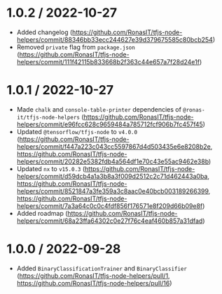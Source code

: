 1.0.2 / 2022-10-27
==================
- Added changelog (https://github.com/RonasIT/tfjs-node-helpers/commit/88346bb33ecc244627e39d379675585c80bcb254)
- Removed `private` flag from `package.json` (https://github.com/RonasIT/tfjs-node-helpers/commit/111f42115b833668b2f363c44e657a7f28d24e1f)

1.0.1 / 2022-10-27
==================
- Made `chalk` and `console-table-printer` dependencies of `@ronas-it/tfjs-node-helpers` (https://github.com/RonasIT/tfjs-node-helpers/commit/e96fcc628c9659484a785712fcf906b7fc457f45)
- Updated `@tensorflow/tfjs-node` to `v4.0.0` (https://github.com/RonasIT/tfjs-node-helpers/commit/f447a223c043cc5597867d4d503435e6e8208b2e, https://github.com/RonasIT/tfjs-node-helpers/commit/20282e5382fdb4a564df1e70c43e55ac9462e38b)
- Updated `nx` to `v15.0.3` (https://github.com/RonasIT/tfjs-node-helpers/commit/d59dcb4a1a3b8a3f009d2512c2c71d462443a0ba, https://github.com/RonasIT/tfjs-node-helpers/commit/8521847a3fe359a3c8aac0e40bcb003189266399, https://github.com/RonasIT/tfjs-node-helpers/commit/7a3a64c0c0c4fdf856f176571e8f209d66b09e8f)
- Added roadmap (https://github.com/RonasIT/tfjs-node-helpers/commit/68a23ffa64302c0e27f76c4eaf460b857a31dfad)

1.0.0 / 2022-09-28
==================
- Added `BinaryClassificationTrainer` and `BinaryClassifier` (https://github.com/RonasIT/tfjs-node-helpers/pull/1, https://github.com/RonasIT/tfjs-node-helpers/pull/16)
